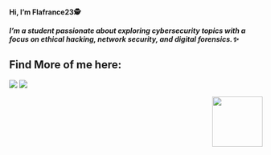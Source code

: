  **Hi, I’m Flafrance23🕵️**

**_I’m a student passionate about exploring cybersecurity topics with a focus on ethical hacking, network security, and digital forensics.✨_**


## Find More of me here:

[<img src="https://github.com/Lattice23/Lattice23/assets/159420767/a0dcdebe-6a10-4405-bf6e-01f36635cc11">](https://tryhackme.com/p/Lattice) [<img src="https://github.com/Lattice23/Lattice23/assets/159420767/1807b664-e810-4b9c-9d85-e313f215248c)">](https://medium.com/@henrylattice1738) 



<img align="right" width="100" height="100" src="https://github.com/Lattice23/Lattice23/assets/159420767/1c1a0d34-f93d-4383-b94a-7683f6e349fb">
<!---
Lattice23/Lattice23 is a ✨ special ✨ repository because its `README.md` (this file) appears on your GitHub profile.
You can click the Preview link to take a look at your changes.
--->
